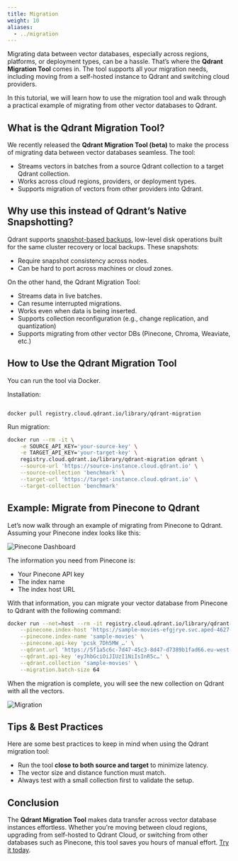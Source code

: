 ```yaml
---
title: Migration
weight: 10
aliases:
  - ../migration
---
```



Migrating data between vector databases, especially across regions, platforms, or deployment types, can be a hassle. That’s where the **Qdrant Migration Tool** comes in. The tool supports all your migration needs, including moving from a self-hosted instance to Qdrant and switching cloud providers.  

In this tutorial, we will learn how to use the migration tool and walk through a practical example of migrating from other vector databases to Qdrant. 

## What is the Qdrant Migration Tool?

We recently released the **Qdrant Migration Tool (beta)** to make the process of migrating data between vector databases seamless. The tool:

* Streams vectors in batches from a source Qdrant collection to a target Qdrant collection.  
* Works across cloud regions, providers, or deployment types.  
* Supports migration of vectors from other providers into Qdrant. 

## Why use this instead of Qdrant’s Native Snapshotting?

Qdrant supports [snapshot-based backups](https://qdrant.tech/documentation/concepts/snapshots/), low-level disk operations built for the same cluster recovery or local backups. These snapshots:

* Require snapshot consistency across nodes.   
* Can be hard to port across machines or cloud zones. 

On the other hand, the Qdrant Migration Tool:

* Streams data in live batches.  
* Can resume interrupted migrations.  
* Works even when data is being inserted.  
* Supports collection reconfiguration (e.g., change replication, and quantization)  
* Supports migrating from other vector DBs (Pinecone, Chroma, Weaviate, etc.)

## How to Use the Qdrant Migration Tool

You can run the tool via Docker. 

Installation:

```shell

docker pull registry.cloud.qdrant.io/library/qdrant-migration
```

 Run migration:

```bash  
docker run --rm -it \
    -e SOURCE_API_KEY='your-source-key' \
    -e TARGET_API_KEY='your-target-key' \
    registry.cloud.qdrant.io/library/qdrant-migration qdrant \
    --source-url 'https://source-instance.cloud.qdrant.io' \
    --source-collection 'benchmark' \
    --target-url 'https://target-instance.cloud.qdrant.io' \
    --target-collection 'benchmark'

```

## Example: Migrate from Pinecone to Qdrant

Let’s now walk through an example of migrating from Pinecone to Qdrant. Assuming your Pinecone index looks like this:  

![Pinecone Dashboard](/documentation/guides/image1.png)

The information you need from Pinecone is: 

* Your Pinecone API key   
* The index name   
* The index host URL

With that information, you can migrate your vector database from Pinecone to Qdrant with the following command: 

```bash   
docker run --net=host --rm -it registry.cloud.qdrant.io/library/qdrant-migration pinecone \
    --pinecone.index-host 'https://sample-movies-efgjrye.svc.aped-4627-b74a.pinecone.io' \
    --pinecone.index-name 'sample-movies' \
    --pinecone.api-key 'pcsk_7Dh5MW_…' \
    --qdrant.url 'https://5f1a5c6c-7d47-45c3-8d47-d7389b1fad66.eu-west-1-0.aws.cloud.qdrant.io:6334' \
    --qdrant.api-key 'eyJhbGciOiJIUzI1NiIsInR5c…' \
    --qdrant.collection 'sample-movies' \
    --migration.batch-size 64


``` 
When the migration is complete, you will see the new collection on Qdrant with all the vectors.  

![Migration](/documentation/guides/video.gif)

## Tips & Best Practices

Here are some best practices to keep in mind when using the Qdrant migration tool:

* Run the tool **close to both source and target** to minimize latency.  
* The vector size and distance function must match.  
* Always test with a small collection first to validate the setup. 

## Conclusion

The **Qdrant Migration Tool** makes data transfer across vector database instances effortless. Whether you're moving between cloud regions, upgrading from self-hosted to Qdrant Cloud, or switching from other databases such as Pinecone, this tool saves you hours of manual effort. [Try it today](https://github.com/qdrant/migration). 



